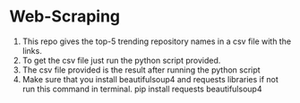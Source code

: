 # Web-Scraping
1) This repo gives the top-5 trending repository names in a csv file with the links.
2) To get the csv file just run the python script provided.
3) The csv file provided is the result after running the python script
4) Make sure that you install beautifulsoup4 and requests libraries if not run this command in terminal.
   pip install requests beautifulsoup4
